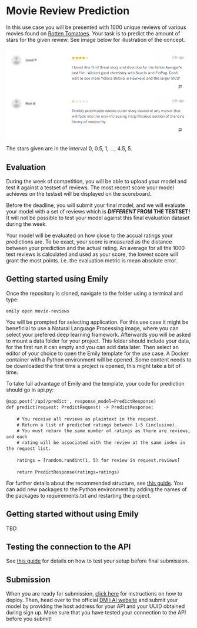 # Movie Review Prediction
In this use case you will be presented with 1000 unique reviews of various movies found on <a href="https://www.rottentomatoes.com/">Rotten Tomatoes</a>. Your task is to predict the amount of stars for the given review. See image below for illustration of the concept.

<p align="center">
  <img src="../images/example.png" width=550>
</p>

The stars given are in the interval 0, 0.5, 1, ..., 4.5, 5.


## Evaluation
During the week of competition, you will be able to upload your model and test it against a testset of reviews. The most recent score your model achieves on the testset will be displayed on the scoreboard.

Before the deadline, you will submit your final model, and we will evaluate your model with a set of reviews which is **_DIFFERENT_ FROM THE TESTSET!** It will not be possible to test your model against this final evaluation dataset during the week.

Your model will be evaluated on how close to the accual ratings your predictions are. To be exact, your score is measured as the distance between your prediction and the actual rating. An average for all the 1000 test reviews is calculated and used as your score, the lowest score will grant the most points. i.e. the evaluation metric is mean absolute error.


## Getting started using Emily
Once the repository is cloned, navigate to the folder using a terminal and type:
```
emily open movie-reviews
```
You will be prompted for selecting application. For this use case it might be beneficial to use a Natural Language Processing image, where you can select your prefered deep learning framework. Afterwards you will be asked to mount a data folder for your project. This folder should include your data, for the first run it can empty and you can add data later. Then select an editor of your choice to open the Emily template for the use case. A Docker container with a Python environment will be opened. Some content needs to be downloaded the first time a project is opened, this might take a bit of time.

To take full advantage of Emily and the template, your code for prediction should go in api.py:
```
@app.post('/api/predict', response_model=PredictResponse)
def predict(request: PredictRequest) -> PredictResponse:

    # You receive all reviews as plaintext in the request.
    # Return a list of predicted ratings between 1-5 (inclusive).
    # You must return the same number of ratings as there are reviews, and each
    # rating will be associated with the review at the same index in the request list.

    ratings = [random.randint(1, 5) for review in request.reviews]

    return PredictResponse(ratings=ratings)
```
For further details about the recommended structure, see <a href="https://dmiai.dk/guide/">this guide</a>.
You can add new packages to the Python environment by adding the names of the packages to requirements.txt and restarting the project.


## Getting started without using Emily
TBD

## Testing the connection to the API
See <a href="https://dmiai.dk/guide/">this guide</a> for details on how to test your setup before final submission.

## Submission
When you are ready for submission, <a href="https://dmiai.dk/guide/deploy">click here</a> for instructions on how to deploy. Then, head over to the official <a href="https://dmiai.dk/">DM i AI website</a> and submit your model by providing the host address for your API and your UUID obtained during sign up. Make sure that you have tested your connection to the API before you submit!
